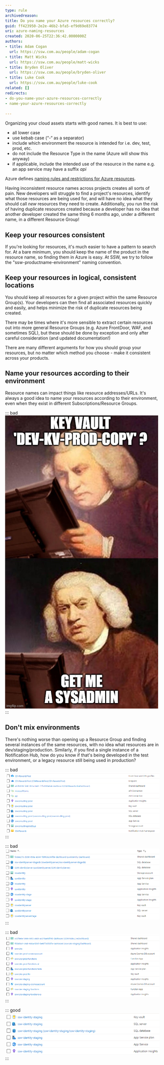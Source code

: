 ```yaml
---
type: rule
archivedreason: 
title: Do you name your Azure resources correctly?
guid: ff423950-2e2e-46b2-bfa5-ef9d69e83774
uri: azure-naming-resources
created: 2020-06-25T22:36:42.0000000Z
authors:
- title: Adam Cogan
  url: https://ssw.com.au/people/adam-cogan
- title: Matt Wicks
  url: https://ssw.com.au/people/matt-wicks
- title: Bryden Oliver
  url: https://ssw.com.au/people/bryden-oliver
- title: Luke Cook
  url: https://ssw.com.au/people/luke-cook
related: []
redirects:
- do-you-name-your-azure-resources-correctly
- name-your-azure-resources-correctly

---
```


Organizing your cloud assets starts with good names. It is best to use:

* all lower case 
* use kebab case (“-“ as a separator)
* include which environment the resource is intended for i.e. dev, test, prod, etc.
* do not include the Resource Type in the name (Azure will show this anyway)
* if applicable, include the intended use of the resource in the name e.g. an app service may have a suffix *api*

<!--endintro-->

Azure defines [naming rules and restrictions for Azure resources](https://docs.microsoft.com/en-us/azure/azure-resource-manager/management/resource-name-rules).

Having inconsistent resource names across projects creates all sorts of pain. New developers will struggle to find a project's resources, identify what those resources are being used for, and will have no idea what they should call *new* resources they need to create. Additionally, you run the risk of having duplicate resources created because a developer has no idea that another developer created the same thing 6 months ago, under a different name, in a different Resource Group!

## Keep your resources consistent
If you're looking for resources, it's much easier to have a pattern to search for. At a bare minimum, you should keep the name of the product in the resource name, so finding them in Azure is easy. At SSW, we try to follow the "ssw-productname-environment" naming convention.

## Keep your resources in logical, consistent locations
You should keep all resources for a given project within the same Resource Group(s). Your developers can then find all associated resources quickly and easily, and helps minimize the risk of duplicate resources being created. 

There may be times where it's more sensible to extract certain resources out into more general Resource Groups (e.g. Azure FrontDoor, WAF, and sometimes SQL), but these should be done by exception and only after careful consideration (and updated documentation!)

There are many different arguments for how you should group your resources, but no matter which method you choose - make it consistent across your products.

## Name your resources according to their environment
Resource names can impact things like resource addresses/URLs. It's always a good idea to name your resources according to their environment, even when they exist in different Subscriptions/Resource Groups.

::: bad
![The scariest resource name you can find](kv-meme.jpg)
:::

## Don't mix environments
There's nothing worse than opening up a Resource Group and finding several instances of the same resources, with no idea what resources are in dev/staging/production. Similarly, if you find a single instance of a Notification Hub, how do you know if that's being developed in the test environment, or a legacy resource still being used in production?

::: bad
![Bad Example: Inconsistent product names, mixture of upper case and lower case letters, and unknown resource purposes](bad-azure-name-example-1.png)
:::

::: bad
![Bad Example: Inconsistent casing, naming convention, and environment labels. Plus mixing staging/prod in the same RG](bad-azure-name-example-2.png)
:::

::: bad
![Bad Example: Inconsistent names, mixing environments, and including the resource type in the name](bad-azure-name-example-3.png)
:::

::: good
![Good Example: Consistent names, using lowercase letters and specifying the environment. Easy to find! ”-”](good-azure-name-example-1.png)
:::
